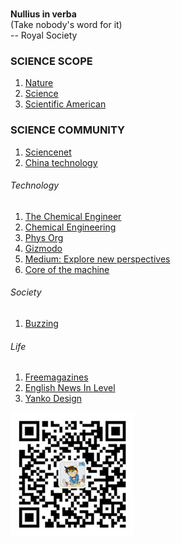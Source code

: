 
<br>

**Nullius in verba**  
(Take nobody's word for it)  
-- Royal Society 

### SCIENCE SCOPE
1. [Nature](https://www.nature.com/)
1. [Science](https://www.sciencemag.org/)
1. [Scientific American](https://www.scientificamerican.com)

### SCIENCE COMMUNITY
1. [Sciencenet](https://www.sciencenet.cn/)
1. [China technology](https://www.kepuchina.cn/)

###### Technology
1. [The Chemical Engineer](https://www.thechemicalengineer.com/)
1. [Chemical Engineering](https://www.chemengonline.com/)
1. [Phys Org](https://phys.org/page2.html)
1. [Gizmodo](https://gizmodo.com/)
1. [Medium: Explore new perspectives](https://medium.com/)
1. [Core of the machine](https://www.jiqizhixin.com/industry)

###### Society
1. [Buzzing](https://www.buzzing.cc/)

###### Life
1. [Freemagazines](https://freemagazines.top/)
1. [English News In Level ](https://englishnewsinlevels.com/news/level-3)
1. [Yanko Design](https://www.yankodesign.com/)

![](/img/qrcode_wechat.jpg)